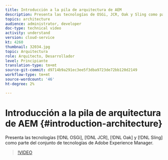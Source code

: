 ```yaml
---
title: Introducción a la pila de arquitectura de AEM
description: Presenta las tecnologías de OSGi, JCR, Oak y Sling como parte de la pila de tecnología de Adobe Experience Manager.
topics: architecture
audience: administrator, developer
doc-type: technical video
activity: understand
version: cloud-service
kt: 4260
thumbnail: 32034.jpg
topic: Arquitectura
role: Arquitecto, Desarrollador
level: Principiante
translation-type: tm+mt
source-git-commit: d9714b9a291ec3ee5f3dba9723de72bb120d2149
workflow-type: tm+mt
source-wordcount: '46'
ht-degree: 2%

---
```



# Introducción a la pila de arquitectura de AEM {#introduction-architecture}

Presenta las tecnologías [!DNL OSGi], [!DNL JCR], [!DNL Oak] y [!DNL Sling] como parte del conjunto de tecnologías de Adobe Experience Manager.

>[!VIDEO](https://video.tv.adobe.com/v/32034/?quality=12&learn=on)